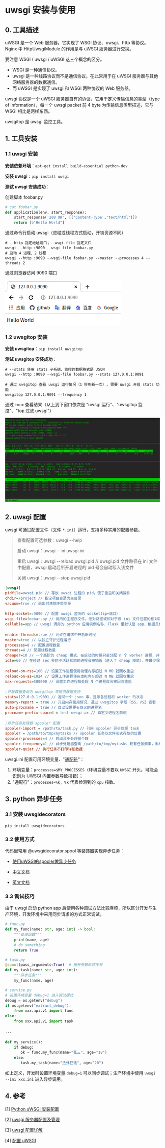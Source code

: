 # uwsgi 安装与使用



## 0. 工具描述

uWSGI 是一个 Web 服务器，它实现了 WSGI 协议、uwsgi、http 等协议。Nginx 中 HttpUwsgiModule 的作用是与 uWSGI 服务器进行交换。

要注意 WSGI / uwsgi / uWSGI 这三个概念的区分。

- WSGI 是一种通信协议。
- uwsgi 是一种线路协议而不是通信协议，在此常用于在 uWSGI 服务器与其他网络服务器的数据通信。
- 而 uWSGI 是实现了 uwsgi 和 WSGI 两种协议的 Web 服务器。

uwsgi 协议是一个 uWSGI 服务器自有的协议，它用于定义传输信息的类型（type of information），每一个 uwsgi packet 前 4 byte 为传输信息类型描述，它与 WSGI 相比是两样东西。

uwsgitop 是 uwsgi 监控工具。



## 1. 工具安装

### 1.1 uwsgi 安装

**安装依赖环境**：`apt-get install build-essential python-dev`

**安装 uwsgi**：`pip install uwsgi`

**测试 uwsgi 安装成功**：

创建脚本 foobar.py

```python
# cat foobar.py
def application(env, start_response):
    start_response('200 OK', [('Content-Type','text/html')])
    return [b"Hello World"]
```

通过命令行启动 uwsgi（进程或线程方式启动，开销资源不同）

```shell
# --http 指定地址端口；--wsgi-file 指定文件
uwsgi --http :9090 --wsgi-file foobar.py
# 启动 4 进程、2 线程
uwsgi --http :9090 --wsgi-file foobar.py --master --processes 4 --threads 2
```

通过浏览器访问 9090 端口

![image-20210607165658348](assets/Python_uwsgi/image-20210607165658348.png)

### 1.2 uwsgitop 安装

**安装 uwsgitop**：`pip install uwsgitop`

**测试 uwsgitop 安装成功**：

```shell
# --stats 使用 stats 子系统，监控的数据格式是 JSON
uwsgi --http :9090 --wsgi-file foobar.py --stats 127.0.0.1:9091

# 通过 uwsgitop 查看 uwsgi 运行情况（1 秒刷新一次）, 需要 uwsgi 开启 stats 功能
uwsgitop 127.0.0.1:9091 --frequency 1
```

通过 `tmux` 查看结果（从上到下窗口依次是 "uwsgi 运行"、"uwsgitop 监控"、"top 过滤 uwsgi"）

![image-20210607170749635](assets/Python_uwsgi/image-20210607170749635.png)



## 2. uwsgi 配置

uwsgi 可通过配置文件（文件 `*.ini`）运行，支持多种实用的配置参数。

> 查看配置可选参数：uwsgi --help
>
> 启动 uwsgi：uwsgi --ini uwsgi.ini
>
> 重启 uwsgi：uwsgi --reload uwsgi.pid // uwsgi.pid 文件路径在 ini 文件中配置，uwsgi 启动后所开启进程的 pid 号会自动写入该文件
>
> 关闭 uwsgi：uwsgi --stop uwsgi.pid

```ini
[uwsgi]
pidfile=uwsgi.pid // 存放 uwsgi 进程的 pid，便于重启和关闭操作
chdir=/project // 指定项目目录为主目录
vacuum=true // 退出时清除环境变量

http-socket=:9090 // 配置 uwsgi 监听的 socket(ip+端口）
wsgi-file=foobar.py // 调用的主程序文件，绝对路径或相对于该 ini 文件位置的相对路径均可
callable=app // uwsgi 调用的 python 应用实例名称，Flask 里默认是 app，根据具体项目代码实例命名来设置

enable-threads=true	// 允许在请求中开启新线程
master=true	// 以独立守护进程运行
processes=8	// 配置进程数量
threads=4 // 配置线程数量
cheaper=10 // 一个高阶的 cheap 模式，在启动的时候只会分配 n 个 worker 进程，并使用自适应算法启动新的进程
idle=60	// 在经过 sec 秒的不活跃状态的进程会被销毁（进入了 cheap 模式），并最少保留 cheaper 指定的进程数

reload-on-rss=100 // 设置工作进程使用物理内存超过 N MB 就回收重启
reload-on-as=1024 // 设置工作进程使用虚拟内存超过 N MB 就回收重启
max-requests=500000	// 设置工作进程每处理 N 个进程就会被回收重启

;开放数据查询为 uwsgitop 等提供数据支持
stats=127.0.0.1:9091 // 返回一个 json 串，显示各进程和 worker 的状态
memory-report = true // 开启内存使用情况，通过 uwsgitop 字段 RSS、VSZ 查看
auto-procname = true // 自动设置更有意义的进程名
procname-prefix-spaced = test-uwsgi-ax // 自定义进程名前缀

;异步任务处理器 spooler 配置
spooler-import = /path/to/task.py // 引用 spooler 异步处理 task
spooler = /path/to/tmp/mytasks // spooler 任务以文件形式存放的位置
spooler-processes=4 // 启动异步处理器个数
spooler-frequency=1 // 异步处理器查询 /path/to/tmp/mytasks 现有任务频率，默认 30 秒
spooler-quiet // 执行任务不打印详细数据
```

uwsgi.ini 配置可用环境变量、"[通配符](https://uwsgi-docs-zh.readthedocs.io/zh_CN/latest/Configuration.html)"：

1. 环境变量：`processes=$MY_PROCESSES`（环境变量不要以 `UWSGI` 开头，可能会识别为 UWSGI 内置参数导致报错）；
2. "通配符"：`processes=%k`，`%k` 代表检测到的 `cpu` 核数。



## 3. python 异步任务

### 3.1 安装 uwsgidecorators

`pip install uwsgidecorators`

### 3.2 使用方式

代码里常用 @uwsgidecorator.spool 等装饰器实现异步任务：

* [使用uWSGI的spooler做异步任务](https://www.kawabangga.com/posts/3101)

* [中文文档](https://uwsgi-docs-zh.readthedocs.io/zh_CN/latest/PythonDecorators.html)

* [英文文档](https://uwsgi-docs.readthedocs.io/en/latest/PythonDecorators.html)

### 3.3 调试技巧

由于 uwsgi 启动 python app 后使用各种调试方法比较麻烦，所以区分开发与生产环境，开发环境中采用同步请求的方式正常调试。

```python
# func.py
def my_func(name: str, age: int) -> bool:
    """处理函数"""
    print(name, age)
    # do something
    return True
```

```python
# task.py
@spool(pass_arguments=True)  # 展开参数形式传参
def my_task(name: str, age: int):
    """异步任务"""
    my_func(name, age)
```

```python
# service.py
# 设置环境变量 debug=1 进入调试模式
debug = os.getenv("debug")
if os.getenv("extract_debug"):
    from xxx.api.v1 import func
else:
    from xxx.api.v1 import task

...

def my_service():
    if debug:
       ok = func.my_func(name="张三", age="18")
    else:
       task.my_task(name="法外狂徒", age="20")
```

如上定义，开发时设置环境变量 `debug=1` 可以同步调试；生产环境中使用 `uwsgi --ini xxx.ini` 进入异步调用。



## 4. 参考

[1] [Python uWSGI 安装配置](https://www.runoob.com/python3/python-uwsgi.html)

[2] [uwsgi 服务器配置及管理](https://blog.csdn.net/wyfcode/article/details/86258232)

[3] [uwsgi 配置详解](https://www.cnblogs.com/mensiler/p/11889546.html)

[4] [配置 uWSGI](https://uwsgi-docs-zh.readthedocs.io/zh_CN/latest/Configuration.html)

